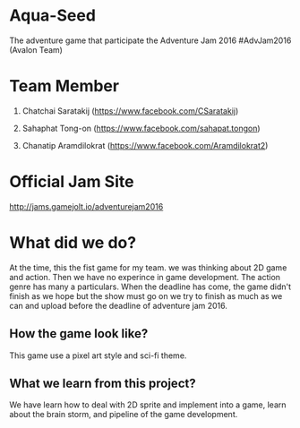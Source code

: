 # Aqua-Seed
The adventure game that participate the Adventure Jam 2016 #AdvJam2016 (Avalon Team)

# Team Member
1) Chatchai Saratakij
(https://www.facebook.com/CSaratakij)

2) Sahaphat Tong-on
(https://www.facebook.com/sahapat.tongon)

3) Chanatip Aramdilokrat
(https://www.facebook.com/Aramdilokrat2)

# Official Jam Site
http://jams.gamejolt.io/adventurejam2016

# What did we do?
At the time, this the fist game for my team. we was thinking about 2D game and action. Then we have no experince in game development. 
The action genre has many a particulars. When the deadline has come, the game didn't finish as we hope but the show must go on we try to 
finish as much as we can and upload before the deadline of adventure jam 2016.

## How the game look like?

This game use a pixel art style and sci-fi theme.

## What we learn from this project?

We have learn how to deal with 2D sprite and implement into a game, learn about the brain storm, and pipeline of the game development.